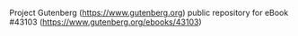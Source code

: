 Project Gutenberg (https://www.gutenberg.org) public repository for eBook #43103 (https://www.gutenberg.org/ebooks/43103)
